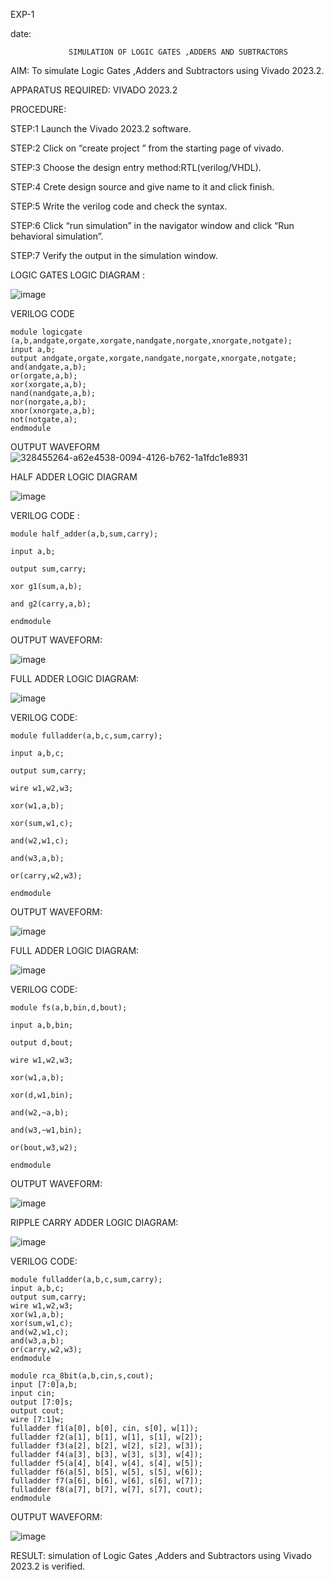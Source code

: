 EXP-1

date:

                 SIMULATION OF LOGIC GATES ,ADDERS AND SUBTRACTORS
AIM: To simulate Logic Gates ,Adders and Subtractors using Vivado 2023.2.

APPARATUS REQUIRED: VIVADO 2023.2

PROCEDURE:

STEP:1 Launch the Vivado 2023.2 software.

STEP:2 Click on “create project ” from the starting page of vivado.

STEP:3 Choose the design entry method:RTL(verilog/VHDL).

STEP:4 Crete design source and give name to it and click finish.

STEP:5 Write the verilog code and check the syntax.

STEP:6 Click “run simulation” in the navigator window and click “Run behavioral simulation”.

STEP:7 Verify the output in the simulation window.

LOGIC GATES LOGIC DIAGRAM :

![image](https://github.com/navaneethans/VLSI-LAB-EXP-1/assets/161431337/91ba7a79-0178-4ca6-9e12-0a0ff50b35fd)

VERILOG CODE
```
module logicgate (a,b,andgate,orgate,xorgate,nandgate,norgate,xnorgate,notgate);
input a,b;  
output andgate,orgate,xorgate,nandgate,norgate,xnorgate,notgate;
and(andgate,a,b);
or(orgate,a,b);
xor(xorgate,a,b);
nand(nandgate,a,b); 
nor(norgate,a,b);
xnor(xnorgate,a,b);
not(notgate,a);
endmodule
```

OUTPUT WAVEFORM
![328455264-a62e4538-0094-4126-b762-1a1fdc1e8931](https://github.com/navaneethans/VLSI-LAB-EXP-1/assets/161431337/35cd502f-3c0a-445c-8e02-6cc45d271711)

HALF ADDER LOGIC DIAGRAM

![image](https://github.com/navaneethans/VLSI-LAB-EXP-1/assets/161431337/44a3934e-b7d9-47b9-8a3e-2a4cdf9b201f)

VERILOG CODE :
```
module half_adder(a,b,sum,carry);

input a,b;

output sum,carry;

xor g1(sum,a,b);

and g2(carry,a,b);

endmodule
```

OUTPUT WAVEFORM:

![image](https://github.com/navaneethans/VLSI-LAB-EXP-1/assets/161431337/8e8056c2-cae2-4c84-90ed-306d911c66d0)

FULL ADDER LOGIC DIAGRAM:

![image](https://github.com/navaneethans/VLSI-LAB-EXP-1/assets/161431337/91d0bd80-170c-44c5-af56-69bf6ebac7bb)

VERILOG CODE:
```
module fulladder(a,b,c,sum,carry);

input a,b,c;

output sum,carry;

wire w1,w2,w3;

xor(w1,a,b);

xor(sum,w1,c);

and(w2,w1,c);

and(w3,a,b);

or(carry,w2,w3);

endmodule
```

OUTPUT WAVEFORM:

![image](https://github.com/navaneethans/VLSI-LAB-EXP-1/assets/161431337/0c060f32-886e-46cb-9cc6-822eaa324087)

FULL ADDER LOGIC DIAGRAM:

![image](https://github.com/navaneethans/VLSI-LAB-EXP-1/assets/161431337/04ad8dce-3aa9-4fea-ae3d-e6ba9aff9d3f)

VERILOG CODE:
```
module fs(a,b,bin,d,bout);

input a,b,bin;

output d,bout;

wire w1,w2,w3;

xor(w1,a,b);

xor(d,w1,bin);

and(w2,~a,b);

and(w3,~w1,bin);

or(bout,w3,w2);

endmodule
```

OUTPUT WAVEFORM:

![image](https://github.com/navaneethans/VLSI-LAB-EXP-1/assets/161431337/46fe99d1-6ea4-423d-bfcc-2bb21956551a)

RIPPLE CARRY ADDER LOGIC DIAGRAM:

![image](https://github.com/navaneethans/VLSI-LAB-EXP-1/assets/161431337/b045b002-8159-4585-af34-7a11472f001b)

VERILOG CODE:
```
module fulladder(a,b,c,sum,carry);
input a,b,c;
output sum,carry;
wire w1,w2,w3;
xor(w1,a,b);
xor(sum,w1,c);
and(w2,w1,c);
and(w3,a,b);
or(carry,w2,w3);
endmodule

module rca_8bit(a,b,cin,s,cout);
input [7:0]a,b;
input cin;
output [7:0]s;
output cout;
wire [7:1]w;
fulladder f1(a[0], b[0], cin, s[0], w[1]);
fulladder f2(a[1], b[1], w[1], s[1], w[2]);
fulladder f3(a[2], b[2], w[2], s[2], w[3]);
fulladder f4(a[3], b[3], w[3], s[3], w[4]);
fulladder f5(a[4], b[4], w[4], s[4], w[5]);
fulladder f6(a[5], b[5], w[5], s[5], w[6]);
fulladder f7(a[6], b[6], w[6], s[6], w[7]);
fulladder f8(a[7], b[7], w[7], s[7], cout);
endmodule
```

OUTPUT WAVEFORM:

![image](https://github.com/navaneethans/VLSI-LAB-EXP-1/assets/161431337/cdbc2b32-ca9e-4bab-849a-1d5f15b87577)

RESULT:
   simulation of Logic Gates ,Adders and Subtractors using Vivado 2023.2 is verified.













